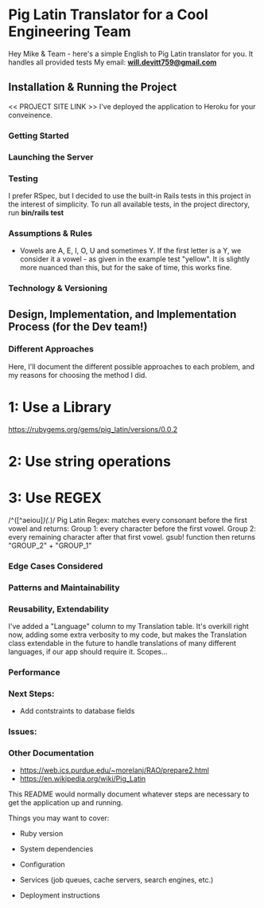 # Pig Latin Translator for a Cool Engineering Team
Hey Mike & Team - here's a simple English to Pig Latin translator for you. It handles all provided tests
My email: **will.devitt759@gmail.com**
## Installation & Running the Project
<< PROJECT SITE LINK >>
I've deployed the application to Heroku for your conveinence. 
### Getting Started

### Launching the Server
### Testing 
I prefer RSpec, but I decided to use the built-in Rails tests in this project in the interest of simplicity.
To run all available tests, in the project directory, run **bin/rails test**

### Assumptions & Rules
* Vowels are A, E, I, O, U and sometimes Y. If the first letter is a Y, we consider it a vowel - as given in the example test "yellow". It is slightly more nuanced than this, but for the sake of time, this works fine.

### Technology & Versioning

## Design, Implementation, and Implementation Process (for the Dev team!)
### Different Approaches
Here, I'll document the different possible approaches to each problem, and my reasons for choosing the method I did.
# 1: Use a Library
https://rubygems.org/gems/pig_latin/versions/0.0.2
# 2: Use string operations

# 3: Use REGEX
/^([^aeiou]*)(.*)/ 
Pig Latin Regex: matches every consonant before the first vowel and returns:
Group 1: every character before the first vowel.
Group 2: every remaining character after that first vowel.
gsub! function then returns "GROUP_2" + "GROUP_1"

### Edge Cases Considered
### Patterns and Maintainability 

### Reusability, Extendability
I've added a "Language" column to my Translation table. It's overkill right now, adding some extra verbosity to my code, but makes the Translation class extendable in the future to handle translations of many different languages, if our app should require it. 
Scopes...
### Performance

### Next Steps:
* Add contstraints to database fields

### Issues:

### Other Documentation
* https://web.ics.purdue.edu/~morelanj/RAO/prepare2.html
* https://en.wikipedia.org/wiki/Pig_Latin


This README would normally document whatever steps are necessary to get the
application up and running.

Things you may want to cover:

* Ruby version

* System dependencies

* Configuration

* Services (job queues, cache servers, search engines, etc.)

* Deployment instructions
